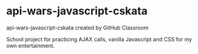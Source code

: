 # api-wars-javascript-cskata
api-wars-javascript-cskata created by GitHub Classroom

School project for practicing AJAX calls, vanilla Javascript and CSS for my own entertainment.
